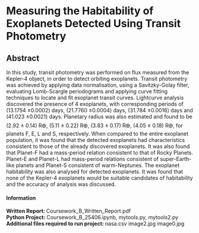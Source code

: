 # Measuring the Habitability of Exoplanets Detected Using Transit Photometry


## Abstract
In this study, transit photometry was performed on flux measured from the Kepler-4 object, in order to detect
orbiting exoplanets. Transit photometry was achieved by applying data normalisation, using a Savitzky-Golay
filter, evaluating Lomb-Scargle periodograms and applying curve fitting techniques to locate and fit exoplanet
transit curves. Lightcurve analysis discovered the presence of 4 exoplanets, with corresponding periods of
(13.1754 ±0.0002) days, (21.7760 ±0.0004) days, (31.784 ±0.0016) days and (41.023 ±0.0021) days. Planetary
radius was also estimated and found to be (2.92 ± 0.14) R🜨, (5.11 ± 0.22) R🜨, (3.83 ± 0.17) R🜨, (4.05 ± 0.18) R🜨,
for planets F, E, L and S, respectively. When compared to the entire exoplanet population, it was found that the
detected exoplanets had characteristics consistent to those of the already discovered exoplanets. It was also
found that Planet-F had a mass-period relation consistent to that of Rocky Planets. Planet-E and Planet-L had
mass-period relations consistent of super-Earth-like planets and Planet-S consistent of warm-Neptunes. The
exoplanet habitability was also analysed for detected exoplanets. It was found that none of the Kepler-4
exoplanets would be suitable candidates of habitability and the accuracy of analysis was discussed.

#### Information
<b> Written Report: </b> Coursework_B_Written_Report.pdf <br>
<b> Python Project: </b> Coursework_B_25406.ipynb, mytools.py, mytools2.py <br>
<b> Additional files required to run project: </b> nasa.csv image2.jpg image0.jpg 
